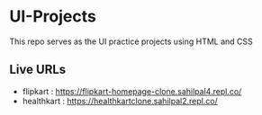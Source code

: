 # UI-Projects
This repo serves as the UI practice projects using HTML and CSS

## Live URLs
- flipkart   : https://flipkart-homepage-clone.sahilpal4.repl.co/
- healthkart : https://healthkartclone.sahilpal2.repl.co/
